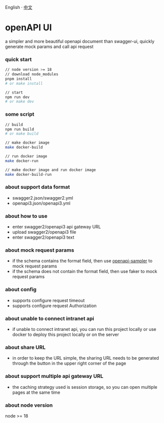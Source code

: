 English · [中文](./README-zh_CN.md)

# openAPI UI
a simpler and more beautiful openapi document than swagger-ui, quickly generate mock params and call api request

### quick start
```bash
// node version >= 18
// download node_modules
pnpm install
# or make install

// start
npm run dev
# or make dev
```

### some script
```bash
// build
npm run build
# or make build

// make docker image
make docker-build

// run docker image
make docker-run

// make docker image and run docker image
make docker-build-run
```

### about support data format
* swagger2.json/swagger2.yml
* openapi3.json/openapi3.yml

### about how to use
* enter swagger2/openapi3 api gateway URL
* upload swagger2/openapi3 file
* enter swagger2/openapi3 text

### about mock request params
* if the schema contains the format field, then use [openapi-sampler](https://github.com/Redocly/openapi-sampler) to mock request params
* if the schema does not contain the format field, then use faker to mock request params

### about config
* supports configure request timeout
* supports configure request Authorization

### about unable to connect intranet api
* if unable to connect intranet api, you can run this project locally or use docker to deploy this project locally or on the server

### about share URL
* in order to keep the URL simple, the sharing URL needs to be generated through the button in the upper right corner of the page

### about support multiple api gateway URL
* the caching strategy used is session storage, so you can open multiple pages at the same time

### about node version
node >= 18